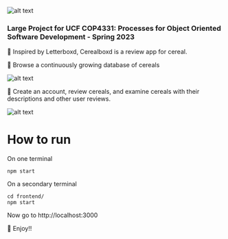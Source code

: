 ![alt text](https://user-images.githubusercontent.com/93001657/235831636-d062733a-6aab-4c24-80b6-4d0cb9d63bc9.png)

### Large Project for UCF COP4331: Processes for Object Oriented Software Development - Spring 2023

🥣 Inspired by Letterboxd, Cerealboxd is a review app for cereal.

📗 Browse a continuously growing database of cereals

![alt text](https://i.imgur.com/NvydTx7.png)

📝 Create an account, review cereals, and examine cereals with their descriptions and other user reviews.

![alt text](https://i.imgur.com/QLO11Eu.png)

# How to run

On one terminal 
```shell
npm start
```

On a secondary terminal
```shell
cd frontend/
npm start
```

Now go to http://localhost:3000

🎉 Enjoy!!
